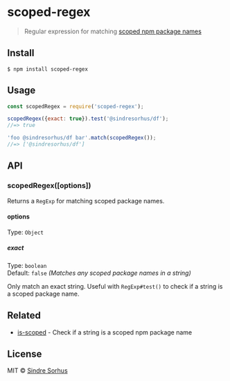 # scoped-regex

> Regular expression for matching [scoped npm package names](https://docs.npmjs.com/misc/scope)


## Install

```
$ npm install scoped-regex
```


## Usage

```js
const scopedRegex = require('scoped-regex');

scopedRegex({exact: true}).test('@sindresorhus/df');
//=> true

'foo @sindresorhus/df bar'.match(scopedRegex());
//=> ['@sindresorhus/df']
```


## API

### scopedRegex([options])

Returns a `RegExp` for matching scoped package names.

#### options

Type: `Object`

##### exact

Type: `boolean`<br>
Default: `false` *(Matches any scoped package names in a string)*

Only match an exact string. Useful with `RegExp#test()` to check if a string is a scoped package name.


## Related

- [is-scoped](https://github.com/sindresorhus/is-scoped) - Check if a string is a scoped npm package name


## License

MIT © [Sindre Sorhus](https://sindresorhus.com)

